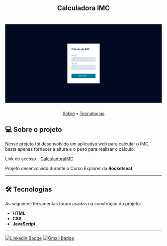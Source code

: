 <h2 align="center">Calculadora IMC</h2>

<h1 align="center">
    <img width="600px" alt="CalculadoraIMC" title="#CalculadoraIMC" src="https://github.com/freitasbr01/CalculadoraIMC/blob/main/assets/calculadora.png" />
</h1>

<p align="center">
 <a href="#-sobre-o-projeto">Sobre</a> •
 <a href="#-tecnologias">Tecnologias</a> 
</p>

## 💻 Sobre o projeto

Nesse projeto foi desenvolvido um aplicativo web para calcular o IMC, basta apenas fornecer a altura e o peso para realizar o cálculo.

Link de acesso - <a href="https://rocketnotes02.netlify.app/">CalculadoraIMC</a>

Projeto desenvolvido durante o Curso Explorer da **Rocketseat**.

---

## 🛠 Tecnologias

As seguintes ferramentas foram usadas na construção do projeto:


- **HTML**
- **CSS**
- **JavaScript**

---

[![Linkedin Badge](https://img.shields.io/badge/-Alan_Freitas-blue?style=flat-square&logo=Linkedin&logoColor=white&link=https://www.linkedin.com/in/alanfreitasbr01/)](https://www.linkedin.com/in/alanfreitasbr01/)
[![Gmail Badge](https://img.shields.io/badge/-freitasbr01@gmail.com-c14438?style=flat-square&logo=Gmail&logoColor=white&link=mailto:freitasbr01@gmail.com)](mailto:freitasbr01@gmail.com)
